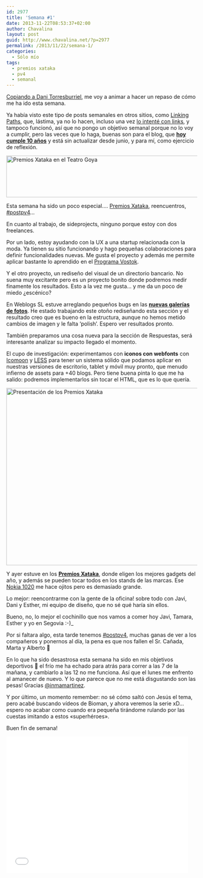 ```yaml
---
id: 2977
title: 'Semana #1'
date: 2013-11-22T08:53:37+02:00
author: Chavalina
layout: post
guid: http://www.chavalina.net/?p=2977
permalink: /2013/11/22/semana-1/
categories:
  - Sólo mío
tags:
  - premios xataka
  - pv4
  - semanal
---
```

[Copiando a Dani Torresburriel](http://www.torresburriel.com/weblog/2013/11/20/intentando-hacer-la-retro-semanal/), me voy a animar a hacer un repaso de cómo me ha ido esta semana.

Ya había visto este tipo de posts semanales en otros sitios, como [Linking Paths](http://weblog.linkingpaths.com/), que, lástima, ya no lo hacen, incluso una vez [lo intenté con links](http://www.chavalina.net/?s=semana+kindle), y tampoco funcionó, así que no pongo un objetivo semanal porque no lo voy a cumplir, pero las veces que lo haga, buenas son para el blog, que [**hoy cumple 10 años**](http://www.chavalina.net/2003/11/22/post-1/) y está sin actualizar desde junio, y para mí, como ejercicio de reflexión.

<img class="aligncenter size-large wp-image-2978" alt="Premios Xataka en el Teatro Goya" src="http://www.chavalina.net/imagenes/2013/11/NWP_131121_0000-650x115.jpg" width="625" height="110" srcset="http://www.chavalina.net/imagenes/2013/11/NWP_131121_0000-650x115.jpg 650w, http://www.chavalina.net/imagenes/2013/11/NWP_131121_0000-300x53.jpg 300w, http://www.chavalina.net/imagenes/2013/11/NWP_131121_0000-624x110.jpg 624w" sizes="(max-width: 625px) 100vw, 625px" /> 

Esta semana ha sido un poco especial…. [Premios Xataka](http://www.xataka.com/tag/premios-xataka-2013), reencuentros, [#postpv4](https://twitter.com/search?q=%23postpv4)…

En cuanto al trabajo, de sideprojects, ninguno porque estoy con dos freelances.

Por un lado, estoy ayudando con la UX a una startup relacionada con la moda. Ya tienen su sitio funcionando y hago pequeñas colaboraciones para definir funcionalidades nuevas. Me gusta el proyecto y además me permite aplicar bastante lo aprendido en el [Programa Vostok](http://www.vostokstudio.com/formacion/).

Y el otro proyecto, un rediseño del visual de un directorio bancario. No suena muy excitante pero es un proyecto bonito donde podremos medir finamente los resultados. Esto a la vez me gusta… y me da un poco de miedo ¿escénico?

En Weblogs SL estuve arreglando pequeños bugs en las **[nuevas galerías de fotos](http://www.motorpasionfuturo.com/galeria/presentacion-lexus-rc-coupe-en-el-salon-de-tokio)**. He estado trabajando este otoño rediseñando esta sección y el resultado creo que es bueno en la estructura, aunque no hemos metido cambios de imagen y le falta &#8216;polish&#8217;. Espero ver resultados pronto.

También preparamos una cosa nueva para la sección de Respuestas, será interesante analizar su impacto llegado el momento.

El cupo de investigación: experimentamos con **iconos con webfonts** con [Icomoon](http://icomoon.io/) y [LESS](http://lesscss.org/) para tener un sistema sólido que podamos aplicar en nuestras versiones de escritorio, tablet y móvil muy pronto, que menudo infierno de assets para +40 blogs. Pero tiene buena pinta lo que me ha salido: podremos implementarlos sin tocar el HTML, que es lo que quería.

<img class="aligncenter size-large wp-image-2980" alt="Presentación de los Premios Xataka" src="http://www.chavalina.net/imagenes/2013/11/WP_002602-650x487.jpg" width="625" height="468" srcset="http://www.chavalina.net/imagenes/2013/11/WP_002602-650x487.jpg 650w, http://www.chavalina.net/imagenes/2013/11/WP_002602-300x224.jpg 300w, http://www.chavalina.net/imagenes/2013/11/WP_002602-624x467.jpg 624w" sizes="(max-width: 625px) 100vw, 625px" /> 

Y ayer estuve en los **[Premios Xataka](http://www.xataka.com/tag/premios-xataka-2013)**, donde eligen los mejores gadgets del año, y además se pueden tocar todos en los stands de las marcas. Ese [Nokia 1020](http://www.xataka.com/analisis/nokia-lumia-1020-analisis) me hace ojitos pero es demasiado grande.

Lo mejor: reencontrarme con la gente de la oficina! sobre todo con Javi, Dani y Esther, mi equipo de diseño, que no sé qué haría sin ellos.

Bueno, no, lo mejor el cochinillo que nos vamos a comer hoy Javi, Tamara, Esther y yo en Segovia :-)_

Por si faltara algo, esta tarde tenemos [#postpv4](https://twitter.com/search?src=typd&q=%23postpv4), muchas ganas de ver a los compañeros y ponernos al día, la pena es que nos fallen el Sr. Cañada, Marta y Alberto 🙁

En lo que ha sido desastrosa esta semana ha sido en mis objetivos deportivos 🙁 el frío me ha echado para atrás para correr a las 7 de la mañana, y cambiarlo a las 12 no me funciona. Así que el lunes me enfrento al amanecer de nuevo. Y lo que parece que no me está disgustando son las pesas! Gracias [@inmamartinez](https://twitter.com/inMacCom).

Y por último, un momento remember: no sé cómo saltó con Jesús el tema, pero acabé buscando vídeos de Bioman, y ahora veremos la serie xD… espero no acabar como cuando era pequeña tirándome rulando por las cuestas imitando a estos «superhéroes».

Buen fin de semana!

<p><iframe src="//www.youtube.com/embed/9C94FYYqUAY?rel=0" height="360" width="480" allowfullscreen="" frameborder="0"></iframe></p>
